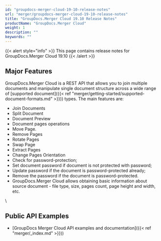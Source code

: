 ```yaml
---
id: "groupdocs-merger-cloud-19-10-release-notes"
url: "merger/groupdocs-merger-cloud-19-10-release-notes"
title: "GroupDocs.Merger Cloud 19.10 Release Notes"
productName: "GroupDocs.Merger Cloud"
weight: 1
description: ""
keywords: ""
---
```


{{< alert style="info" >}}
This page contains release notes for GroupDocs.Merger Cloud 19.10
{{< /alert >}}

## Major Features ##

GroupDocs.Merger Cloud is a REST API that allows you to join multiple documents and manipulate single document structure across a wide range of [supported document]({{< ref "merger/getting-started/supported-document-formats.md" >}})) types. The main features are:



* Join Documents
* Split Document
* Document Preview 
* Document pages operations
* Move Page. 
* Remove Pages
* Rotate Pages
* Swap Page
* Extract Pages
* Change Pages Orientation
* Check for password-protection;
* Set document password if document is not protected with password;
* Update password if the document is password-protected already;
* Remove the password if the document is password-protected.  
* GroupDocs.Merger Cloud allows obtaining basic information about source document - file type, size, pages count, page height and width, etc. 


\\

## Public API Examples ##

* [GroupDocs Merger Cloud API examples and documentation]({{< ref "merger/_index.md" >}}))